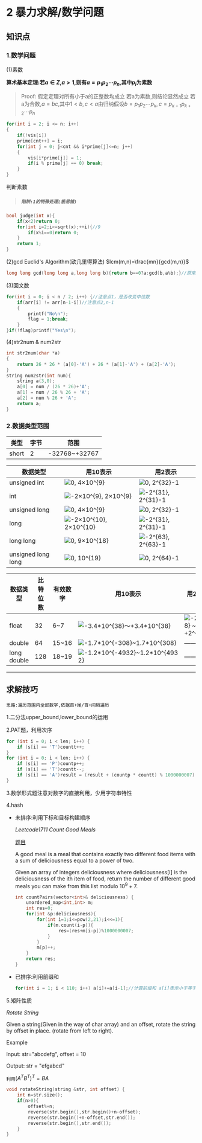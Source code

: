 # 2 暴力求解/数学问题
## 知识点
### 1.数学问题

(1)素数

**算术基本定理:若$a\in Z$,$a\gt 1$,则有$a=p_1p_2\cdots p_n$,其中$p_i$为素数**
>Proof:
>假定定理对所有小于a的正整数均成立 若a为素数,则结论显然成立 若a为合数,$a=bc$,其中$1\lt b,c\lt a$由归纳假设$b=p_1p_2\cdots p_k,c=p_{k+1}p_{k+2}\cdots p_n$

```cpp
for(int i = 2; i <= n; i++)
{
	if(!vis[i])
	prime[cnt++] = i;
	for(int j = 0; j<cnt && i*prime[j]<=n; j++)
	{
		vis[i*prime[j]] = 1;
		if(i % prime[j] == 0) break;
	}
}
```
判断素数
>##### `陷阱:1的特殊处理(极易错)`
```cpp
bool judge(int x){
	if(x<2)return 0;
    for(int i=2;i<=sqrt(x);++i){//9
        if(x%i==0)return 0;
    }
    return 1;
}
```
(2)gcd
Euclid's Algorithm(欧几里得算法)
$lcm(m,n)=\frac{mn}{gcd(m,n)}$
```cpp
long long gcd(long long a,long long b){return b==0?a:gcd(b,a%b);}//原来a>b现调换
```
(3)回文数
```cpp
for(int i = 0; i < n / 2; i++) {//注意点1，是否改变中位数
	if(arr[i] != arr[n-1-i])//注意点2,n-1
	{         
		printf("No\n");            
		flag = 1;break;        
	}    
}if(!flag)printf("Yes\n");
```
(4)str2num & num2str
```cpp
int str2num(char *a)
{
    return 26 * 26 * (a[0]-'A') + 26 * (a[1]-'A') + (a[2]-'A');
}
string num2str(int num){
    string a(3,0);
    a[0] = num / (26 * 26)+'A';
    a[1] = num / 26 % 26 + 'A';
    a[2] = num % 26 + 'A';
    return a;
}
```
### 2.数据类型范围
|类型|字节|范围|
|-|-|-|
|short|2|-32768~+32767|


<html>
<table>
<thead>
<tr>
<th>数据类型</th>
<th>用10表示</th>
<th>用2表示</th>
</tr>
</thead>
<tbody>
<tr>
<td>unsigned int</td>
<td><img class="math-inline" src="https://math.jianshu.com/math?formula=0%2C%204%C3%9710%5E%7B9%7D" alt="0, 4×10^{9}" mathimg="1"></td>
<td><img class="math-inline" src="https://math.jianshu.com/math?formula=0%2C%202%5E%7B32%7D-1" alt="0, 2^{32}-1" mathimg="1"></td>
</tr>
<tr>
<td>int</td>
<td><img class="math-inline" src="https://math.jianshu.com/math?formula=-2%C3%9710%5E%7B9%7D%2C%202%C3%9710%5E%7B9%7D" alt="-2×10^{9}, 2×10^{9}" mathimg="1"></td>
<td><img class="math-inline" src="https://math.jianshu.com/math?formula=-2%5E%7B31%7D%2C%202%5E%7B31%7D-1" alt="-2^{31}, 2^{31}-1" mathimg="1"></td>
</tr>
<tr>
<td>unsigned long</td>
<td><img class="math-inline" src="https://math.jianshu.com/math?formula=0%2C%204%C3%9710%5E%7B9%7D" alt="0, 4×10^{9}" mathimg="1"></td>
<td><img class="math-inline" src="https://math.jianshu.com/math?formula=0%2C%202%5E%7B32%7D-1" alt="0, 2^{32}-1" mathimg="1"></td>
</tr>
<tr>
<td>long</td>
<td><img class="math-inline" src="https://math.jianshu.com/math?formula=-2%C3%9710%5E%7B10%7D%2C%202%C3%9710%5E%7B10%7D" alt="-2×10^{10}, 2×10^{10}" mathimg="1"></td>
<td><img class="math-inline" src="https://math.jianshu.com/math?formula=-2%5E%7B31%7D%2C%202%5E%7B31%7D-1" alt="-2^{31}, 2^{31}-1" mathimg="1"></td>
</tr>
<tr>
<td>long long</td>
<td><img class="math-inline" src="https://math.jianshu.com/math?formula=0%2C%209%C3%9710%5E%7B18%7D" alt="0, 9×10^{18}" mathimg="1"></td>
<td><img class="math-inline" src="https://math.jianshu.com/math?formula=-2%5E%7B63%7D%2C%202%5E%7B63%7D-1" alt="-2^{63}, 2^{63}-1" mathimg="1"></td>
</tr>
<tr>
<td>unsigned long long</td>
<td><img class="math-inline" src="https://math.jianshu.com/math?formula=0%2C%2010%5E%7B19%7D" alt="0, 10^{19}" mathimg="1"></td>
<td><img class="math-inline" src="https://math.jianshu.com/math?formula=0%2C%202%5E%7B64%7D-1" alt="0, 2^{64}-1" mathimg="1"></td>
</tr>
</tbody>
</table>
<table>
<thead>
<tr>
<th>数据类型</th>
<th>比特位数</th>
<th>有效数字</th>
<th>用10表示</th>
<th>用2表示</th>
</tr>
</thead>
<tbody>
<tr>
<td>float</td>
<td>32</td>
<td>6~7</td>
<td><img class="math-inline" src="https://math.jianshu.com/math?formula=-3.4*10%5E%7B38%7D%EF%BD%9E%2B3.4*10%5E%7B38%7D" alt="-3.4*10^{38}～+3.4*10^{38}" mathimg="1"></td>
<td><img class="math-inline" src="https://math.jianshu.com/math?formula=-2%5E%7B128%7D%20~%20%2B2%5E%7B128%7D" alt="-2^{128} ~ +2^{128}" mathimg="1"></td>
</tr>
<tr>
<td>double</td>
<td>64</td>
<td>15~16</td>
<td><img class="math-inline" src="https://math.jianshu.com/math?formula=-1.7*10%5E%7B-308%7D~1.7*10%5E%7B308%7D" alt="-1.7*10^{-308}~1.7*10^{308}" mathimg="1"></td>
<td>——</td>
</tr>
<tr>
<td>long double</td>
<td>128</td>
<td>18~19</td>
<td><img class="math-inline" src="https://math.jianshu.com/math?formula=-1.2*10%5E%7B-4932%7D~1.2*10%5E%7B4932%7D" alt="-1.2*10^{-4932}~1.2*10^{4932}" mathimg="1"></td>
<td>——</td>
</tr>
</tbody>
</table>
</html>

---
## 求解技巧
`思路:遍历范围内全部数字,依据首+尾/首+间隔遍历`

1.二分法upper_bound,lower_bound的运用

2.PAT题，利用次序
```cpp
for (int i = 0; i < len; i++) {
	if (s[i] == 'T')countt++;
}
for (int i = 0; i < len; i++) {
	if (s[i] == 'P')countp++;
	if (s[i] == 'T')countt--;
	if (s[i] == 'A')result = (result + (countp * countt) % 1000000007) % 1000000007;
}
```
3.数学形式题注意对数字的直接利用，少用字符串特性

4.hash

- 未排序:利用下标和目标构建顺序

    *Leetcode1711 Count Good Meals*

    [题目](https://leetcode-cn.com/problems/count-good-meals/)
    
    A good meal is a meal that contains exactly two different food items with a sum of deliciousness equal to a power of two.
    
    Given an array of integers deliciousness where deliciousness[i] is the deliciousness of the i​​​​​​th​​​​​​​​ item of food, return the number of different good meals you can make from this list modulo $10^9 + 7$.
    ```cpp
    int countPairs(vector<int>& deliciousness) {
        unordered_map<int,int> m;
        int res=0;
        for(int &p:deliciousness){
            for(int i=1;i<=pow(2,21);i<<=1){
                if(m.count(i-p)){
                    res=(res+m[i-p])%1000000007; 
                }
            }
            m[p]++;
        }
        return res;
    }
    ```
- 已排序:利用前缀和
    ```cpp
    for(int i = 1; i < 110; i++) a[i]+=a[i-1];//计算前缀和 a[i]表示小于等于i的数字有几个
    ```
5.矩阵性质

*Rotate String*

Given a string(Given in the way of char array) and an offset, rotate the string by offset in place. (rotate from left to right).

Example

Input: str="abcdefg", offset = 10

Output: str = "efgabcd"	

`利用`$(A^TB^T)^T=BA$

```cpp
void rotateString(string &str, int offset) {
    int n=str.size();
    if(n>0){
        offset%=n;
        reverse(str.begin(),str.begin()+n-offset);
        reverse(str.begin()+n-offset,str.end());
        reverse(str.begin(),str.end());
    }
}
```
